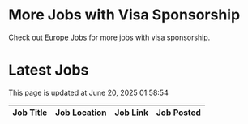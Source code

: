 # More Jobs with Visa Sponsorship

Check out [Europe Jobs](https://github.com/sureshparimi/europejobs#latest-jobs) for more jobs with visa sponsorship.

# Latest Jobs

This page is updated at June 20, 2025 01:58:54

| Job Title | Job Location | Job Link | Job Posted |
| --- | --- | --- | --- |
